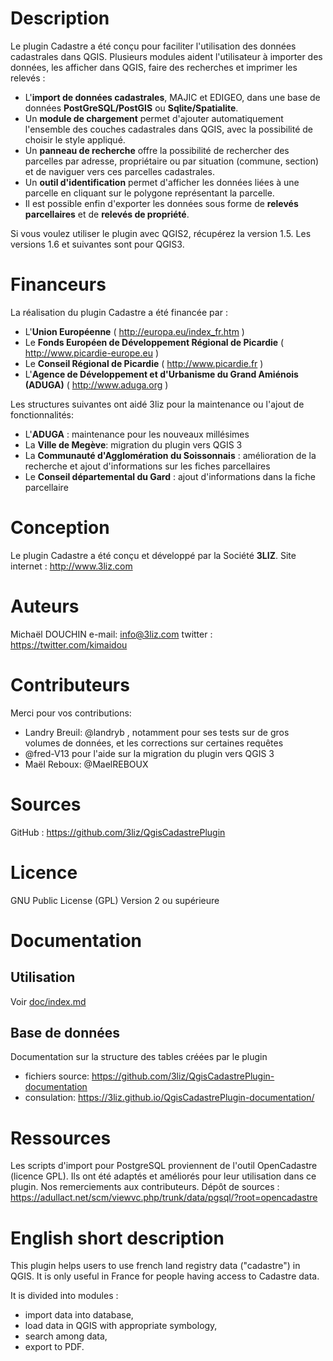 Description
===========

Le plugin Cadastre a été conçu pour faciliter l'utilisation des données cadastrales dans QGIS. Plusieurs modules aident l'utilisateur à importer des données, les afficher dans QGIS, faire des recherches et imprimer les relevés :

* L'**import de données cadastrales**, MAJIC et EDIGEO, dans une base de données **PostGreSQL/PostGIS** ou **Sqlite/Spatialite**.
* Un **module de chargement** permet d'ajouter automatiquement l'ensemble des couches cadastrales dans QGIS, avec la possibilité de choisir le style appliqué.
* Un **panneau de recherche** offre la possibilité de rechercher des parcelles par adresse, propriétaire ou par situation (commune, section) et de naviguer vers ces parcelles cadastrales.
* Un **outil d'identification** permet d'afficher les données liées à une parcelle en cliquant sur le polygone représentant la parcelle.
* Il est possible enfin d'exporter les données sous forme de **relevés parcellaires** et de **relevés de propriété**.

Si vous voulez utiliser le plugin avec QGIS2, récupérez la version 1.5. Les
versions 1.6 et suivantes sont pour QGIS3.

Financeurs
==========

La réalisation du plugin Cadastre a été financée par :

* L'**Union Européenne** ( http://europa.eu/index_fr.htm )
* Le **Fonds Européen de Développement Régional de Picardie** ( http://www.picardie-europe.eu )
* Le **Conseil Régional de Picardie** ( http://www.picardie.fr )
* L'**Agence de Développement et d'Urbanisme du Grand Amiénois (ADUGA)** ( http://www.aduga.org )

Les structures suivantes ont aidé 3liz pour la maintenance ou l'ajout de fonctionnalités:

- L'**ADUGA** : maintenance pour les nouveaux millésimes
- La **Ville de Megève**: migration du plugin vers QGIS 3
- La **Communauté d'Agglomération du Soissonnais** : amélioration de la recherche et ajout d'informations sur les fiches parcellaires
- Le **Conseil départemental du Gard** : ajout d'informations dans la fiche parcellaire

Conception
==========

Le plugin Cadastre a été conçu et développé par la Société **3LIZ**.
Site internet : http://www.3liz.com

Auteurs
=======

Michaël DOUCHIN
e-mail: info@3liz.com
twitter : https://twitter.com/kimaidou

Contributeurs
=============

Merci pour vos contributions:

* Landry Breuil: @landryb , notamment pour ses tests sur de gros volumes de données, et les corrections sur certaines requêtes
* @fred-V13 pour l'aide sur la migration du plugin vers QGIS 3
* Maël Reboux: @MaelREBOUX

Sources
=======

GitHub : https://github.com/3liz/QgisCadastrePlugin

Licence
=======

GNU Public License (GPL) Version 2 ou supérieure

Documentation
==============

Utilisation
------------

Voir [doc/index.md](doc/index.md)

Base de données
----------------

Documentation sur la structure des tables créées par le plugin

* fichiers source: https://github.com/3liz/QgisCadastrePlugin-documentation
* consulation: https://3liz.github.io/QgisCadastrePlugin-documentation/


Ressources
==========

Les scripts d'import pour PostgreSQL proviennent de l'outil OpenCadastre (licence GPL). Ils ont été adaptés et améliorés pour leur utilisation dans ce plugin. Nos remerciements aux contributeurs.
Dépôt de sources :  https://adullact.net/scm/viewvc.php/trunk/data/pgsql/?root=opencadastre

English short description
==========================

This plugin helps users to use french land registry data ("cadastre") in QGIS. It is only useful in France for people having access to Cadastre data.

It is divided into modules :

* import data into database,
* load data in QGIS with appropriate symbology,
* search among data,
* export to PDF.
